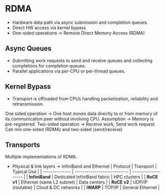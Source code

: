 # RDMA
- Hardware data path via async submission and completion queues. 
- Direct HW access via kernel bypass
- One-sided operations -> Remove Direct Memory Access (RDMA)

## Async Queues
- Submitting work requests to send and receive queues and collecting completions for completion queues.
- Parallel applications via per-CPU or per-thread queues. 

## Kernel Bypass
- Transport is offloaded from CPUs handling packetization, reliability and retransmission.

One sided operation -> One host moves data directly to or from memory of its communication peer without involving CPU. 
Assumption -> Memory is pre-registered.
Two-sided operation -> Receive work, Send work request. 
Can mix one-sided (RDMA) and two-sided (send/receive)

## Transports
Multiple implementations of RDMA. 
- Physical & link layers -> InfiniBand and Ethernet
| Protocol       | Transport                   | Typical Use         |
| -------------- | --------------------------- | ------------------- |
| **InfiniBand** | Dedicated InfiniBand fabric | HPC clusters        |
| **RoCE v1**    | Ethernet (same L2 subnet)   | Data centers        |
| **RoCE v2**    | UDP/IP (routable)           | Cloud & DC networks |
| **iWARP**      | TCP/IP                      | General Ethernet    |
